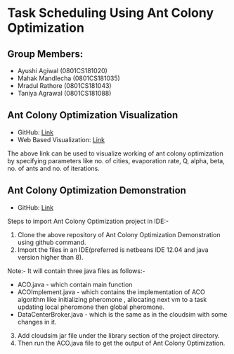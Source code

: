 # Task Scheduling Using Ant Colony Optimization

## Group Members:
- Ayushi Agiwal (0801CS181020)
- Mahak Mandlecha (0801CS181035)
- Mradul Rathore (0801CS181043)
- Taniya Agrawal (0801CS181088)

## Ant Colony Optimization Visualization

- GitHub: [Link](https://github.com/mahakmandlecha19/AntColonyOptimization)
- Web Based Visualization: [Link](https://mahakmandlecha19.github.io/AntColonyOptimization/#/visualisation)

The above link can be used to visualize working of ant colony optimization by specifying parameters like no. of cities, evaporation rate, Q, alpha, beta, no. of ants
and no. of iterations.

## Ant Colony Optimization Demonstration

- GitHub: [Link](https://github.com/mradulrathore/AntColonyOptimization)

Steps to import Ant Colony Optimization project in IDE:-
1. Clone the above repository of Ant Colony Optimization Demonstration using github command.
2. Import the files in an IDE(preferred is netbeans IDE 12.04 and java version higher than 8).  

Note:- It will contain three java files as follows:-
 - ACO.java - which contain main function
 - ACOImplement.java - which contains the implementation of ACO algorithm like initializing pheromone , allocating next vm to a task updating local pheromone then global pheromone.
 - DataCenterBroker.java - which is the same as in the cloudsim with some changes in it.
3. Add cloudsim jar file under the library section of the project directory.
4. Then run the ACO.java file to get the output of Ant Colony Optimization.
